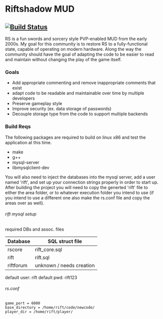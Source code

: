 # Riftshadow MUD
[![Build Status](https://travis-ci.com/rezalas/riftshadow.svg?branch=master)](https://travis-ci.com/rezalas/riftshadow)
---
RS is a fun swords and sorcery style PVP-enabled MUD from the early 2000s. My goal for this community is to restore RS to a fully-functional state, capable of operating on modern hardware. Along the way the community should have the goal of adapting the code to be easier to read and maintain without changing the play of the game itself.

### Goals 
* Add appropriate commenting and remove inappropriate comments that exist 
* adapt code to be readable and maintainable over time by multiple developers
* Preserve gameplay style
* Improve security (ex. data storage of passwords)
* Decouple storage type from the code to support multiple backends

### Build Reqs
The following packages are required to build on linux x86 and test the application at this time.
* make
* g++
* mysql-server
* libmysqlclient-dev

You will also need to inject the databases into the mysql server, add a user named 'rift', and set up your connection strings properly in order to start up. After building the project you will need to copy the generted 'rift' file to either the area folder, or to whatever execution folder you intend to use (if you intend to use a different one also make the rs.conf file and copy the areas over as well). 

###### rift mysql setup
required DBs and assoc. files

| Database  | SQL struct file |
|-----------|-----------------|
|  rscore | rift_core.sql|
|  rift | rift.sql |
|  riftforum | unknown / needs creation |

default user: rift
default pwd: rift123

###### rs.conf
``` 
game_port = 6000
base_directory = /home/rift/code/newcode/
player_dir = /home/rift/player/
```
